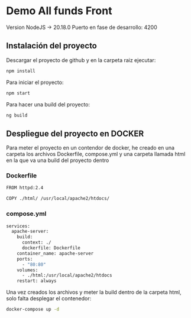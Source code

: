 # Demo All funds Front

Version NodeJS -> 20.18.0
Puerto en fase de desarrollo: 4200

## Instalación del proyecto

Descargar el proyecto de github y en la carpeta raiz ejecutar: 

```bash
npm install
```

Para iniciar el proyecto: 

```bash
npm start
```

Para hacer una build del proyecto:

```bash
ng build
```

## Despliegue del proyecto en DOCKER

Para meter el proyecto en un contendor de docker, he creado en una carpeta los archivos Dockerfile, compose.yml y una carpeta llamada html en la que va una build del proyecto dentro

### Dockerfile

```bash
FROM httpd:2.4

COPY ./html/ /usr/local/apache2/htdocs/
```

### compose.yml

```bash
services:
  apache-server:
    build:
      context: ./
      dockerfile: Dockerfile
    container_name: apache-server
    ports:
      - "80:80"
    volumes:
      - ./html:/usr/local/apache2/htdocs
    restart: always
```

Una vez creados los archivos y meter la build dentro de la carpeta html, solo falta desplegar el contenedor:

```bash
docker-compose up -d
```
